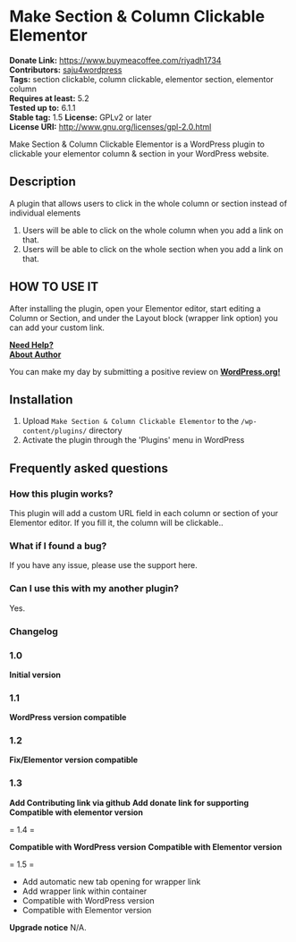 # Make Section & Column Clickable Elementor #
**Donate Link:** https://www.buymeacoffee.com/riyadh1734</br>
**Contributors:** [saju4wordpress](https://profiles.wordpress.org/saju4wordpress/)</br>
**Tags:** section clickable, column clickable, elementor section, elementor column  
**Requires at least:** 5.2  
**Tested up to:** 6.1.1   
**Stable tag:** 1.5 
**License:** GPLv2 or later  
**License URI:** http://www.gnu.org/licenses/gpl-2.0.html  

Make Section & Column Clickable Elementor is a WordPress plugin to clickable your elementor column & section in your WordPress website.

## Description ##
A plugin that allows users to click in the whole column or section instead of individual elements

1. Users will be able to click on the whole column when you add a link on that.
2. Users will be able to click on the whole section when you add a link on that.

## HOW TO USE IT ##
After installing the plugin, open your Elementor editor, start editing a Column or Section, and under the Layout block (wrapper link option) you can add your custom link.

**[Need Help?](http://sajuahmed.epizy.com/)**		
**[About Author](http://sajuahmed.epizy.com/)**


You can make my day by submitting a positive review on <a href="https://wordpress.org/support/plugin/make-section-column-clickable-elementor/reviews/" target="_blank"><strong>WordPress.org!</strong></a></p>

## Installation ##
1. Upload `Make Section & Column Clickable Elementor` to the `/wp-content/plugins/` directory
2. Activate the plugin through the 'Plugins' menu in WordPress

## Frequently asked questions ##
### How this plugin works? ###
This plugin will add a custom URL field in each column or section of your Elementor editor. If you fill it, the column will be clickable..
### What if I found a bug? ###
If you have any issue, please use the support here.
### Can I use this with my another plugin? ###
Yes.

### Changelog ###

### 1.0 ###

**Initial version**

### 1.1 ###

**WordPress version compatible**

### 1.2 ###

**Fix/Elementor version compatible**

### 1.3 ###
**Add Contributing link via github**
**Add donate link for supporting**
**Compatible with elementor version**

= 1.4 =

**Compatible with WordPress version**
**Compatible with Elementor version**

= 1.5 =

* Add automatic new tab opening for wrapper link
* Add wrapper link within container
* Compatible with WordPress version
* Compatible with Elementor version

**Upgrade notice**
N/A.

